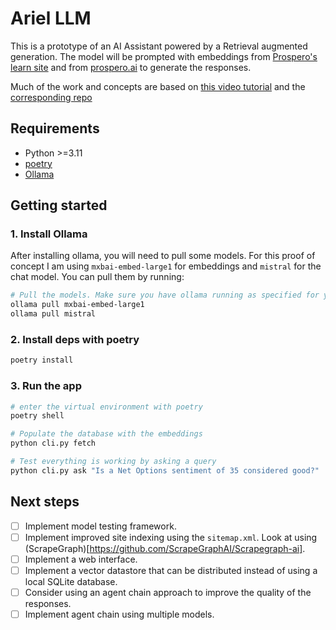 # Ariel LLM

This is a prototype of an AI Assistant powered by a Retrieval augmented generation. The model will be prompted with embeddings from [Prospero's learn site](https://learn.prospero.ai) and from [prospero.ai](https://prospero.ai) to generate the responses.

Much of the work and concepts are based on [this video tutorial](https://www.youtube.com/watch?v=2TJxpyO3ei4) and the [corresponding repo](https://github.com/pixegami/rag-tutorial-v2)

##  Requirements
- Python >=3.11
- [poetry](https://python-poetry.org/docs/)
- [Ollama](https://ollama.com/)

## Getting started

### 1. Install Ollama
After installing ollama, you will need to pull some models. For this proof of concept I am using `mxbai-embed-large1` for embeddings and `mistral` for the chat model. You can pull them by running:

```sh
# Pull the models. Make sure you have ollama running as specified for your platform
ollama pull mxbai-embed-large1
ollama pull mistral
```

### 2. Install deps with poetry

```sh
poetry install
```

### 3. Run the app

```sh
# enter the virtual environment with poetry
poetry shell

# Populate the database with the embeddings
python cli.py fetch

# Test everything is working by asking a query
python cli.py ask "Is a Net Options sentiment of 35 considered good?"
```

## Next steps

- [ ] Implement model testing framework.
- [ ] Implement improved site indexing using the `sitemap.xml`. Look at using (ScrapeGraph)[https://github.com/ScrapeGraphAI/Scrapegraph-ai].
- [ ] Implement a web interface.
- [ ] Implement a vector datastore that can be distributed instead of using a local SQLite database.
- [ ] Consider using an agent chain approach to improve the quality of the responses.
- [ ] Implement agent chain using multiple models.

